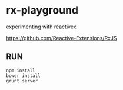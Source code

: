 # rx-playground
experimenting with reactivex

https://github.com/Reactive-Extensions/RxJS


## RUN

    npm install
    bower install
    grunt server
